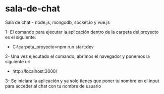 # sala-de-chat
Sala de chat - node.js, mongodb, socket.io y vue.js

1- El comando para ejecutar la aplicación dentro de la carpeta del proyecto es el siguiente:

-	C:\carpeta_proyecto>npm run start:dev


2- Una vez ejecutado el comando, abrimos el navegador y ponemos la siguiente url:

-	http://localhost:3000/


3- Se iniciara la aplicación y ya solo tienes que poner tu nombre en el input para acceder al chat con tu nombre de usuario
